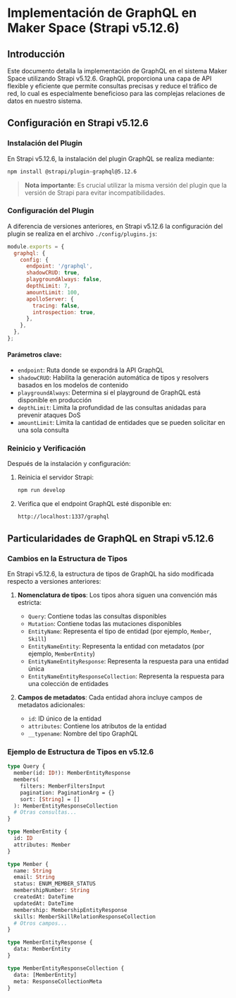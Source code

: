 # Implementación de GraphQL en Maker Space (Strapi v5.12.6)

## Introducción

Este documento detalla la implementación de GraphQL en el sistema Maker Space utilizando Strapi v5.12.6. GraphQL proporciona una capa de API flexible y eficiente que permite consultas precisas y reduce el tráfico de red, lo cual es especialmente beneficioso para las complejas relaciones de datos en nuestro sistema.

## Configuración en Strapi v5.12.6

### Instalación del Plugin

En Strapi v5.12.6, la instalación del plugin GraphQL se realiza mediante:

```bash
npm install @strapi/plugin-graphql@5.12.6
```

> **Nota importante**: Es crucial utilizar la misma versión del plugin que la versión de Strapi para evitar incompatibilidades.

### Configuración del Plugin

A diferencia de versiones anteriores, en Strapi v5.12.6 la configuración del plugin se realiza en el archivo `./config/plugins.js`:

```javascript
module.exports = {
  graphql: {
    config: {
      endpoint: '/graphql',
      shadowCRUD: true,
      playgroundAlways: false,
      depthLimit: 7,
      amountLimit: 100,
      apolloServer: {
        tracing: false,
        introspection: true,
      },
    },
  },
};
```

#### Parámetros clave:

- `endpoint`: Ruta donde se expondrá la API GraphQL
- `shadowCRUD`: Habilita la generación automática de tipos y resolvers basados en los modelos de contenido
- `playgroundAlways`: Determina si el playground de GraphQL está disponible en producción
- `depthLimit`: Limita la profundidad de las consultas anidadas para prevenir ataques DoS
- `amountLimit`: Limita la cantidad de entidades que se pueden solicitar en una sola consulta

### Reinicio y Verificación

Después de la instalación y configuración:

1. Reinicia el servidor Strapi:
   ```bash
   npm run develop
   ```

2. Verifica que el endpoint GraphQL esté disponible en:
   ```
   http://localhost:1337/graphql
   ```

## Particularidades de GraphQL en Strapi v5.12.6

### Cambios en la Estructura de Tipos

En Strapi v5.12.6, la estructura de tipos de GraphQL ha sido modificada respecto a versiones anteriores:

1. **Nomenclatura de tipos**: Los tipos ahora siguen una convención más estricta:
   - `Query`: Contiene todas las consultas disponibles
   - `Mutation`: Contiene todas las mutaciones disponibles
   - `EntityName`: Representa el tipo de entidad (por ejemplo, `Member`, `Skill`)
   - `EntityNameEntity`: Representa la entidad con metadatos (por ejemplo, `MemberEntity`)
   - `EntityNameEntityResponse`: Representa la respuesta para una entidad única
   - `EntityNameEntityResponseCollection`: Representa la respuesta para una colección de entidades

2. **Campos de metadatos**: Cada entidad ahora incluye campos de metadatos adicionales:
   - `id`: ID único de la entidad
   - `attributes`: Contiene los atributos de la entidad
   - `__typename`: Nombre del tipo GraphQL

### Ejemplo de Estructura de Tipos en v5.12.6

```graphql
type Query {
  member(id: ID!): MemberEntityResponse
  members(
    filters: MemberFiltersInput
    pagination: PaginationArg = {}
    sort: [String] = []
  ): MemberEntityResponseCollection
  # Otras consultas...
}

type MemberEntity {
  id: ID
  attributes: Member
}

type Member {
  name: String
  email: String
  status: ENUM_MEMBER_STATUS
  membershipNumber: String
  createdAt: DateTime
  updatedAt: DateTime
  membership: MembershipEntityResponse
  skills: MemberSkillRelationResponseCollection
  # Otros campos...
}

type MemberEntityResponse {
  data: MemberEntity
}

type MemberEntityResponseCollection {
  data: [MemberEntity]
  meta: ResponseCollectionMeta
}
